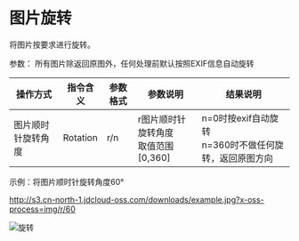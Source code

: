 # 图片旋转

将图片按要求进行旋转。

参数：
所有图片除返回原图外，任何处理前默认按照EXIF信息自动旋转

|操作方式|指令含义|参数格式|参数说明|结果说明|
|-|-|-|-|-|
|图片顺时针旋转角度|Rotation|r/n|r图片顺时针旋转角度<br>取值范围[0,360]|n=0时按exif自动旋转<br>n=360时不做任何旋转，返回原图方向|

示例：将图片顺时针旋转角度60°

http://s3.cn-north-1.jdcloud-oss.com/downloads/example.jpg?x-oss-process=img/r/60

![旋转](../../../../../image/Object-Storage-Service/OSS-059.jpg)
